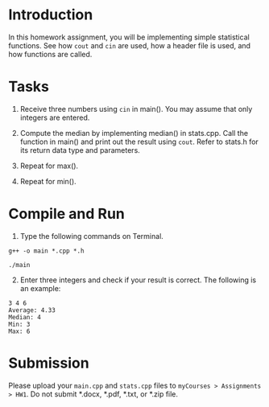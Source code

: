 # Introduction

In this homework assignment, you will be implementing simple statistical functions. See how `cout` and `cin` are used, how a header file is used, and how functions are called. 

# Tasks

1. Receive three numbers using `cin` in main(). You may assume that only integers are entered. 

2. Compute the median by implementing median() in stats.cpp. Call the function in main() and print out the result using `cout`. Refer to stats.h for its return data type and parameters.

4. Repeat for max().

5. Repeat for min().

# Compile and Run

1. Type the following commands on Terminal.
```
g++ -o main *.cpp *.h
```
```
./main
```

2. Enter three integers and check if your result is correct. The following is an example:
```
3 4 6
Average: 4.33
Median: 4
Min: 3
Max: 6
```

# Submission

Please upload your `main.cpp` and `stats.cpp` files to `myCourses > Assignments > HW1`. Do not submit *.docx, *.pdf, *.txt, or *.zip file. 
